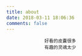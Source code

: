 ```yaml
---
title: about
date: 2018-03-11 18:06:36
comments: false
---
```


                  好看的皮囊很多
                  有趣的灵魂太少
